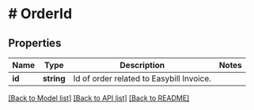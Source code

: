 # # OrderId

## Properties

Name | Type | Description | Notes
------------ | ------------- | ------------- | -------------
**id** | **string** | Id of order related to Easybill Invoice. |

[[Back to Model list]](../../README.md#models) [[Back to API list]](../../README.md#endpoints) [[Back to README]](../../README.md)
